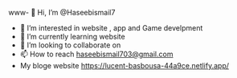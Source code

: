 www- 👋 Hi, I’m @Haseebismail7
- 👀 I’m interested in  website , app and Game develpment  
- 🌱 I’m currently learning  website 
- 💞️ I’m looking to collaborate on 
- 📫 How to reach haseebismail703@gmail.com
- My  bloge website https://lucent-basbousa-44a9ce.netlify.app/

<!---
Haseebismail703/Haseebismail703 is a ✨ special ✨ repository because its `README.md` (this file) appears on your GitHub profile.
You can click the Preview link to take a look at your changes.
--->
